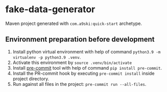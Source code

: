 # fake-data-generator
Maven project generated with `com.a9ski:quick-start` archetype.

## Environment preparation before development

1. Install python virtual environment with help of command `python3.9 -m virtualenv -p python3.9 .venv`.
2. Activate this environment by `source .venv/bin/activate`
3. Install [pre-commit](https://pre-commit.com/) tool with help of command `pip install pre-commit`.
4. Install the PR-commit hook by executing `pre-commit install` inside project directory.
5. Run against all files in the project: `pre-commit run --all-files`.
